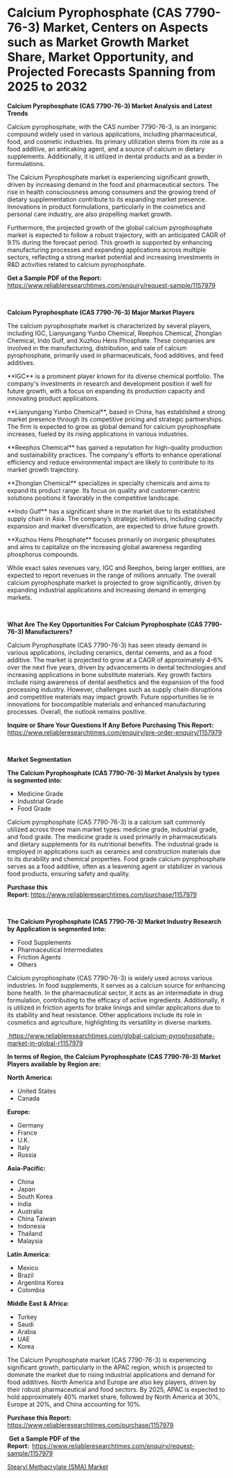 <p><h1>Calcium Pyrophosphate (CAS 7790-76-3) Market, Centers on Aspects such as Market Growth Market Share, Market Opportunity, and Projected Forecasts Spanning from 2025 to 2032</h1></p><p><strong>Calcium Pyrophosphate (CAS 7790-76-3) Market Analysis and Latest Trends</strong></p>
<p><p>Calcium pyrophosphate, with the CAS number 7790-76-3, is an inorganic compound widely used in various applications, including pharmaceutical, food, and cosmetic industries. Its primary utilization stems from its role as a food additive, an anticaking agent, and a source of calcium in dietary supplements. Additionally, it is utilized in dental products and as a binder in formulations.</p><p>The Calcium Pyrophosphate market is experiencing significant growth, driven by increasing demand in the food and pharmaceutical sectors. The rise in health consciousness among consumers and the growing trend of dietary supplementation contribute to its expanding market presence. Innovations in product formulations, particularly in the cosmetics and personal care industry, are also propelling market growth. </p><p>Furthermore, the projected growth of the global calcium pyrophosphate market is expected to follow a robust trajectory, with an anticipated CAGR of 9.1% during the forecast period. This growth is supported by enhancing manufacturing processes and expanding applications across multiple sectors, reflecting a strong market potential and increasing investments in R&D activities related to calcium pyrophosphate.</p></p>
<p><strong>Get a Sample PDF of the Report:&nbsp;</strong> <a href="https://www.reliableresearchtimes.com/enquiry/request-sample/1157979?utm_campaign=2189&utm_medium=2&utm_source=Github&utm_content=ia&utm_term=01022025&utm_id=calcium-pyrophosphate-cas-7790-76-3">https://www.reliableresearchtimes.com/enquiry/request-sample/1157979</a></p>
<p>&nbsp;</p>
<p><strong>Calcium Pyrophosphate (CAS 7790-76-3) Major Market Players</strong></p>
<p><p>The calcium pyrophosphate market is characterized by several players, including IGC, Lianyungang Yunbo Chemical, Reephos Chemical, Zhonglan Chemical, Indo Gulf, and Xuzhou Hens Phosphate. These companies are involved in the manufacturing, distribution, and sale of calcium pyrophosphate, primarily used in pharmaceuticals, food additives, and feed additives.</p><p>**IGC** is a prominent player known for its diverse chemical portfolio. The company's investments in research and development position it well for future growth, with a focus on expanding its production capacity and innovating product applications. </p><p>**Lianyungang Yunbo Chemical**, based in China, has established a strong market presence through its competitive pricing and strategic partnerships. The firm is expected to grow as global demand for calcium pyrophosphate increases, fueled by its rising applications in various industries.</p><p>**Reephos Chemical** has gained a reputation for high-quality production and sustainability practices. The company's efforts to enhance operational efficiency and reduce environmental impact are likely to contribute to its market growth trajectory.</p><p>**Zhonglan Chemical** specializes in specialty chemicals and aims to expand its product range. Its focus on quality and customer-centric solutions positions it favorably in the competitive landscape.</p><p>**Indo Gulf** has a significant share in the market due to its established supply chain in Asia. The company’s strategic initiatives, including capacity expansion and market diversification, are expected to drive future growth.</p><p>**Xuzhou Hens Phosphate** focuses primarily on inorganic phosphates and aims to capitalize on the increasing global awareness regarding phosphorus compounds.</p><p>While exact sales revenues vary, IGC and Reephos, being larger entities, are expected to report revenues in the range of millions annually. The overall calcium pyrophosphate market is projected to grow significantly, driven by expanding industrial applications and increasing demand in emerging markets.</p></p>
<p>&nbsp;</p>
<p><strong>What Are The Key Opportunities For Calcium Pyrophosphate (CAS 7790-76-3) Manufacturers?</strong></p>
<p><p>Calcium Pyrophosphate (CAS 7790-76-3) has seen steady demand in various applications, including ceramics, dental cements, and as a food additive. The market is projected to grow at a CAGR of approximately 4-6% over the next five years, driven by advancements in dental technologies and increasing applications in bone substitute materials. Key growth factors include rising awareness of dental aesthetics and the expansion of the food processing industry. However, challenges such as supply chain disruptions and competitive materials may impact growth. Future opportunities lie in innovations for biocompatible materials and enhanced manufacturing processes. Overall, the outlook remains positive.</p></p>
<p><strong>Inquire or Share Your Questions If Any Before Purchasing This Report:</strong> <a href="https://www.reliableresearchtimes.com/enquiry/pre-order-enquiry/1157979?utm_campaign=2189&utm_medium=2&utm_source=Github&utm_content=ia&utm_term=01022025&utm_id=calcium-pyrophosphate-cas-7790-76-3">https://www.reliableresearchtimes.com/enquiry/pre-order-enquiry/1157979</a></p>
<p>&nbsp;</p>
<p><strong>Market Segmentation</strong></p>
<p><strong>The Calcium Pyrophosphate (CAS 7790-76-3) Market Analysis by types is segmented into:</strong></p>
<p><ul><li>Medicine Grade</li><li>Industrial Grade</li><li>Food Grade</li></ul></p>
<p><p>Calcium pyrophosphate (CAS 7790-76-3) is a calcium salt commonly utilized across three main market types: medicine grade, industrial grade, and food grade. The medicine grade is used primarily in pharmaceuticals and dietary supplements for its nutritional benefits. The industrial grade is employed in applications such as ceramics and construction materials due to its durability and chemical properties. Food grade calcium pyrophosphate serves as a food additive, often as a leavening agent or stabilizer in various food products, ensuring safety and quality.</p></p>
<p><strong>Purchase this Report:&nbsp;</strong><a href="https://www.reliableresearchtimes.com/purchase/1157979?utm_campaign=2189&utm_medium=2&utm_source=Github&utm_content=ia&utm_term=01022025&utm_id=calcium-pyrophosphate-cas-7790-76-3">https://www.reliableresearchtimes.com/purchase/1157979</a></p>
<p>&nbsp;</p>
<p><strong>The Calcium Pyrophosphate (CAS 7790-76-3) Market Industry Research by Application is segmented into:</strong></p>
<p><ul><li>Food Supplements</li><li>Pharmaceutical Intermediates</li><li>Friction Agents</li><li>Others</li></ul></p>
<p><p>Calcium pyrophosphate (CAS 7790-76-3) is widely used across various industries. In food supplements, it serves as a calcium source for enhancing bone health. In the pharmaceutical sector, it acts as an intermediate in drug formulation, contributing to the efficacy of active ingredients. Additionally, it is utilized in friction agents for brake linings and similar applications due to its stability and heat resistance. Other applications include its role in cosmetics and agriculture, highlighting its versatility in diverse markets.</p></p>
<p><a href="https://www.reliableresearchtimes.com/global-calcium-pyrophosphate-market-in-global-r1157979?utm_campaign=2189&utm_medium=2&utm_source=Github&utm_content=ia&utm_term=01022025&utm_id=calcium-pyrophosphate-cas-7790-76-3">&nbsp;https://www.reliableresearchtimes.com/global-calcium-pyrophosphate-market-in-global-r1157979</a></p>
<p><strong>In terms of Region, the Calcium Pyrophosphate (CAS 7790-76-3) Market Players available by Region are:</strong></p>
<p>
    <p> <strong> North America: </strong>
        <ul>
            <li>United States</li>
            <li>Canada</li>
        </ul>
        </p> 
    <p> <strong> Europe: </strong>
        <ul>
            <li>Germany</li>
            <li>France</li>
            <li>U.K.</li>
            <li>Italy</li>
            <li>Russia</li>
        </ul>
        </p> 
    <p> <strong> Asia-Pacific: </strong>
        <ul>
            <li>China</li>
            <li>Japan</li>
            <li>South Korea</li>
            <li>India</li>
            <li>Australia</li>
            <li>China Taiwan</li>
            <li>Indonesia</li>
            <li>Thailand</li>
            <li>Malaysia</li>
        </ul>
        </p> 
    <p> <strong> Latin America: </strong>
        <ul>
            <li>Mexico</li>
            <li>Brazil</li>
            <li>Argentina Korea</li>
            <li>Colombia</li>
        </ul>
        </p> 
    <p> <strong> Middle East & Africa: </strong>
        <ul>
            <li>Turkey</li>
            <li>Saudi</li>
            <li>Arabia</li>
            <li>UAE</li>
            <li>Korea</li>
        </ul>
    </p>
    </p>
<p><p>The Calcium Pyrophosphate market (CAS 7790-76-3) is experiencing significant growth, particularly in the APAC region, which is projected to dominate the market due to rising industrial applications and demand for food additives. North America and Europe are also key players, driven by their robust pharmaceutical and food sectors. By 2025, APAC is expected to hold approximately 40% market share, followed by North America at 30%, Europe at 20%, and China accounting for 10%.</p></p>
<p><strong>Purchase this Report: </strong><a href="https://www.reliableresearchtimes.com/purchase/1157979?utm_campaign=2189&utm_medium=2&utm_source=Github&utm_content=ia&utm_term=01022025&utm_id=calcium-pyrophosphate-cas-7790-76-3">https://www.reliableresearchtimes.com/purchase/1157979</a></p>
<p>&nbsp;<strong>Get a Sample PDF of the Report:&nbsp;&nbsp;</strong><a href="https://www.reliableresearchtimes.com/enquiry/request-sample/1157979?utm_campaign=2189&utm_medium=2&utm_source=Github&utm_content=ia&utm_term=01022025&utm_id=calcium-pyrophosphate-cas-7790-76-3">https://www.reliableresearchtimes.com/enquiry/request-sample/1157979</a></p>
<p><strong></strong></p>
<p><p><a href="https://github.com/NargisHussain75/Market-Research-Report-List-1/blob/main/stearyl-methacrylate-sma-market.md?utm_campaign=2189&utm_medium=2&utm_source=Github&utm_content=ia&utm_term=01022025&utm_id=calcium-pyrophosphate-cas-7790-76-3">Stearyl Methacrylate (SMA) Market</a></p></p>